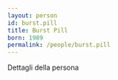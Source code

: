```yaml
---
layout: person
id: burst.pill
title: Burst Pill
born: 1989
permalink: /people/burst.pill
---
```


Dettagli della persona 